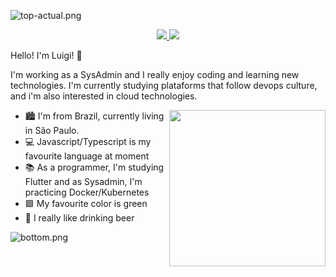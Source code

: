 ![top-actual.png](https://i.loli.net/2020/07/23/4AmGMceTnVoNaUi.png)

<p align = 'center'>
<a href="https://www.linkedin.com/in/luigimarqs/">
<img src="https://img.shields.io/badge/linkedin-%230077B5.svg?&style=for-the-badge&logo=linkedin&logoColor=white" /> 
</a>

<a href="https://twitter.com/LuigiOliveira__">
<img src="https://img.shields.io/badge/twitter-%231DA1F2.svg?&style=for-the-badge&logo=twitter&logoColor=white"/>
</a>
</p>

Hello! I'm Luigi! 🍄

I'm working as a SysAdmin and I really enjoy coding and learning new technologies. I'm currently studying plataforms that follow devops culture, and i'm also interested in cloud technologies.

<img align='right' width='250' src="https://media.tenor.com/images/eb693241e9b7e2e7413dad0449fc5e20/tenor.gif"/>

* 🏙️ I'm from Brazil, currently living in São Paulo.
* 💻 Javascript/Typescript is my favourite language at moment
* 📚 As a programmer, I'm studying Flutter and as Sysadmin, I'm practicing Docker/Kubernetes
* 🟩 My favourite color is green
* 🍺 I really like drinking beer

![bottom.png](https://i.loli.net/2020/07/19/1zDkAijpWvwK2UO.png)
